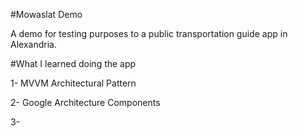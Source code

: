 #Mowaslat Demo

A demo for testing purposes to a public transportation guide app in Alexandria.

#What I learned doing the app

1- MVVM Architectural Pattern

2- Google Architecture Components

3-
